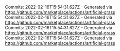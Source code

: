 Commits: 2022-02-16T15:54:31.627Z - Generated via https://github.com/marketplace/actions/artificial-grass
<br>
Commits: 2022-02-16T15:54:31.627Z - Generated via https://github.com/marketplace/actions/artificial-grass
<br>
Commits: 2022-02-16T15:54:31.627Z - Generated via https://github.com/marketplace/actions/artificial-grass
<br>
Commits: 2022-02-16T15:54:31.627Z - Generated via https://github.com/marketplace/actions/artificial-grass
<br>
